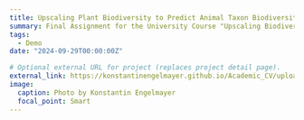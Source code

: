 ```yaml
---
title: Upscaling Plant Biodiversity to Predict Animal Taxon Biodiversity and the Impact of Land Use on Mt. Kilimanjaro
summary: Final Assignment for the University Course "Upscaling Biodiversity"
tags:
  - Demo
date: "2024-09-29T00:00:00Z"

# Optional external URL for project (replaces project detail page).
external_link: https://konstantinengelmayer.github.io/Academic_CV/uploads/upscaling.pdf
image:
  caption: Photo by Konstantin Engelmayer
  focal_point: Smart
---
```

